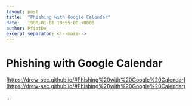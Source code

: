 ```yaml
---
layout: post
title:  "Phishing with Google Calendar"
date:   1990-01-01 19:55:00 +0000
author: PfiatDe
excerpt_separator: <!--more-->
---
```


# Phishing with Google Calendar
[https://drew-sec.github.io/#Phishing%20with%20Google%20Calendar](https://drew-sec.github.io/#Phishing%20with%20Google%20Calendar)

...
<!--more-->

